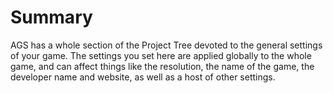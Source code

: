 # Summary

AGS has a whole section of the Project Tree devoted to the general settings of your game.  The settings you set here are applied globally to the whole game, and can affect things like the resolution, the name of the game, the developer name and website, as well as a host of other settings.
